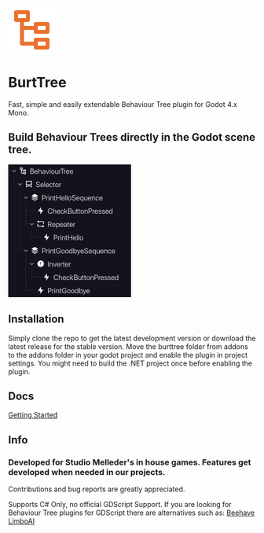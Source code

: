 ![icon](https://raw.githubusercontent.com/StudioMelleder/BurtTree/refs/heads/main/burttree-icon.png)
# BurtTree
Fast, simple and easily extendable Behaviour Tree plugin for Godot 4.x Mono. 

## Build Behaviour Trees directly in the Godot scene tree.

![example-screenshot](https://raw.githubusercontent.com/StudioMelleder/BurtTree/refs/heads/main/screenshots/tree-example.png)

## Installation
Simply clone the repo to get the latest development version or download the latest release for the stable version.
Move the burttree folder from addons to the addons folder in your godot project and enable the plugin in project settings.
You might need to build the .NET project once before enabling the plugin. 

## Docs
[Getting Started](https://github.com/StudioMelleder/BurtTree/wiki/Getting-Started)

## Info
### Developed for Studio Melleder's in house games. Features get developed when needed in our projects.
Contributions and bug reports are greatly appreciated.


Supports C# Only, no official GDScript Support.
If you are looking for Behaviour Tree plugins for GDScript there are alternatives such as:
[Beehave](https://github.com/bitbrain/beehave)
[LimboAI](https://github.com/limbonaut/limboai)
